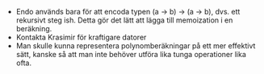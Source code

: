 - Endo används bara för att encoda typen (a -> b) -> (a -> b), dvs. ett rekursivt steg ish. Detta gör det lätt att lägga till memoization i en beräkning.
- Kontakta Krasimir för kraftigare datorer
- Man skulle kunna representera polynomberäkningar på ett mer effektivt sätt, kanske så att man inte behöver utföra lika tunga operationer lika ofta.